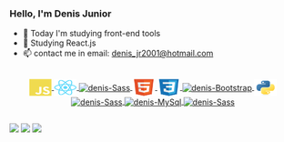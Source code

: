 ### Hello, I'm Denis Junior

- 🔭 Today I'm studying front-end tools
- 🌱 Studying React.js
- 📫 contact me in email: denis_jr2001@hotmail.com
<div align="center">
  <a href="https://github.com/denis-junior%22%3E
  <img height="180em" src="https://github-readme-stats.vercel.app/api?username=denis-junior&show_icons=true&theme=dark&include_all_commits=true&count_private=true%22/%3E
  <img height="180em" src="https://github-readme-stats.vercel.app/api/top-langs/?username=denis-junior&layout=compact&langs_count=7&theme=dark%22/%3E
</div>
<div style="display: inline_block"><br>
  <img align="center" alt="denis-Js" height="30" width="40" src="https://raw.githubusercontent.com/devicons/devicon/master/icons/javascript/javascript-plain.svg" />
  <!-- <img align="center" alt="denis-Ts" height="30" width="40" src="https://raw.githubusercontent.com/devicons/devicon/master/icons/typescript/typescript-plain.svg" /> -->
  <img align="center" alt="denis-React" height="30" width="40" src="https://raw.githubusercontent.com/devicons/devicon/master/icons/react/react-original.svg" />
  <img align="center" alt="denis-Sass" height="30" width="40" src="https://cdn.jsdelivr.net/gh/devicons/devicon/icons/vuejs/vuejs-original.svg" />
  <img align="center" alt="denis-HTML" height="30" width="40" src="https://raw.githubusercontent.com/devicons/devicon/master/icons/html5/html5-original.svg" />
  <img align="center" alt="denis-CSS" height="30" width="40" src="https://raw.githubusercontent.com/devicons/devicon/master/icons/css3/css3-original.svg" />
  <img align="center" alt="denis-Bootstrap" height="30" width="40" src="https://cdn.jsdelivr.net/gh/devicons/devicon/icons/bootstrap/bootstrap-plain.svg" />
  <img align="center" alt="denis-Python" height="30" width="40" src="https://raw.githubusercontent.com/devicons/devicon/master/icons/python/python-original.svg" />
  <img align="center" alt="denis-Sass" height="30" width="40"src="https://cdn.jsdelivr.net/gh/devicons/devicon/icons/sass/sass-original.svg" />
  <img align="center" alt="denis-MySql" height="30" width="40" src="https://cdn.jsdelivr.net/gh/devicons/devicon/icons/mysql/mysql-original.svg" />
  <img align="center" alt="denis-Sass" height="30" width="40" src="https://cdn.jsdelivr.net/gh/devicons/devicon/icons/firebase/firebase-plain.svg" />

  

</div>

  ##
<div>
  <a href="https://www.instagram.com/denis_charl/" target="_blank"><img src="https://img.shields.io/badge/-Instagram-%23E4405F?style=for-the-badge&logo=instagram&logoColor=white" target="_blank"></a>
  <a href = "mailto:denis_jr2001@hotmail.com"><img src="https://img.shields.io/badge/-Gmail-%23333?style=for-the-badge&logo=gmail&logoColor=white" target="_blank"></a>
  <a href="https://www.linkedin.com/in/denis-junior-b34b74205/" target="_blank"><img src="https://img.shields.io/badge/-LinkedIn-%230077B5?style=for-the-badge&logo=linkedin&logoColor=white" target="_blank"></a> 

</div>

















<!--
**denis-junior/denis-junior** is a ✨ _special_ ✨ repository because its `README.md` (this file) appears on your GitHub profile.

Here are some ideas to get you started:

- 🔭 I’m currently working on ...
- 🌱 I’m currently learning ...
- 👯 I’m looking to collaborate on ...
- 🤔 I’m looking for help with ...
- 💬 Ask me about ...
- 📫 How to reach me: ...
- 😄 Pronouns: ...
- ⚡ Fun fact: ...
-->
